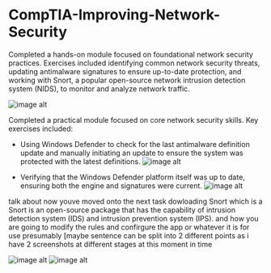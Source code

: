 # CompTIA-Improving-Network-Security

Completed a hands-on module focused on foundational network security practices. Exercises included identifying common network security threats, updating antimalware signatures to ensure up-to-date protection, and working with Snort, a popular open-source network intrusion detection system (NIDS), to monitor and analyze network traffic.

![image alt](https://github.com/user-attachments/assets/574b887a-0079-416d-bcf1-6450cd2b445c)

Completed a practical module focused on core network security skills.
Key exercises included:

- Using Windows Defender to check for the last antimalware definition update and manually initiating an update to ensure the system was protected with the latest definitions.
![image alt](https://github.com/user-attachments/assets/fb0b67a1-66bb-4162-82a1-b848595952bb)

- Verifying that the Windows Defender platform itself was up to date, ensuring both the engine and signatures were current.
![image alt](https://github.com/user-attachments/assets/c6964f01-97f3-405a-956d-31a10d1a395f)


talk about now youve moved onto the next task dowloading Snort which is a Snort is an open-source package that has the capability of intrusion detection system (IDS) and intrusion prevention system (IPS). and how you are going to modify the rules and confirgure the app or whatever it is for use presumably [maybe sentence can be split into 2 different points as i have 2 screenshots at different stages at this moment in time

![image alt]()
![image alt]()
